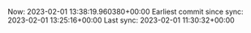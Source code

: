 Now: 2023-02-01 13:38:19.960380+00:00 Earliest commit since sync: 2023-02-01 13:25:16+00:00 Last sync: 2023-02-01 11:30:32+00:00
